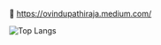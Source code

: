 
🔗 https://ovindupathiraja.medium.com/
<br/>

![Top Langs](https://github-readme-stats.vercel.app/api/top-langs/?username=OvinduPathiraja&layout=compact)


<!---
OvinduPathiraja/OvinduPathiraja is a ✨ special ✨ repository because its `README.md` (this file) appears on your GitHub profile.
You can click the Preview link to take a look at your changes.
--->
